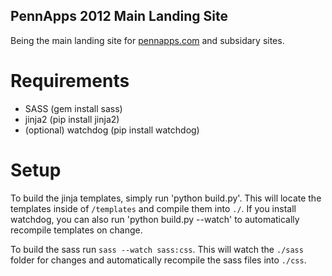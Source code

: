 PennApps 2012 Main Landing Site 
------------------------------------

Being the main landing site for [pennapps.com](http://pennapps.com) and subsidary sites. 


Requirements
============

*   SASS (gem install sass)
*   jinja2 (pip install jinja2)
*   (optional) watchdog (pip install watchdog)

Setup
=====

To build the jinja templates, simply run 'python build.py'. This will locate the
templates inside of `/templates` and compile them into `./`. If you install
watchdog, you can also run 'python build.py --watch' to automatically recompile
templates on change.

To build the sass run `sass --watch sass:css`. This will watch the `./sass` folder
for changes and automatically recompile the sass files into `./css`.
